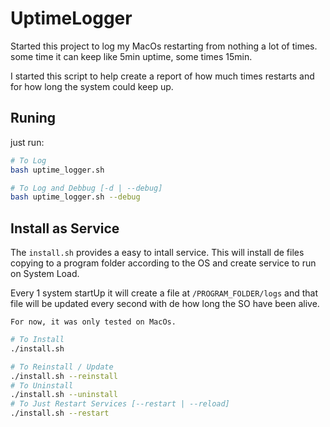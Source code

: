 # UptimeLogger

Started this project to log my MacOs restarting from nothing a lot of times.
some time it can keep like 5min uptime, some times 15min.

I started this script to help create a report of how much times restarts and for how long the system could keep up.

## Runing 

just run:
```bash
# To Log
bash uptime_logger.sh

# To Log and Debbug [-d | --debug]
bash uptime_logger.sh --debug
```

## Install as Service

The `install.sh` provides a easy to intall service. This will install de files copying to a program folder according to the OS and create service to run on System Load.

Every 1 system startUp it will create a file at `/PROGRAM_FOLDER/logs` and that file will be updated every second with de how long the SO have been alive.

`For now, it was only tested on MacOs.`

```bash
# To Install
./install.sh

# To Reinstall / Update
./install.sh --reinstall
# To Uninstall
./install.sh --uninstall
# To Just Restart Services [--restart | --reload]
./install.sh --restart
```
